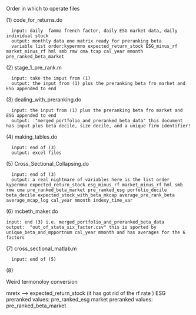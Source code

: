 Order in which to operate files

(1) code_for_returns.do

      input: daily  famma french factor, daily ESG market data, daily individual stock
      output: monthly data one matrix ready for preranking beta
      variable list order:kypermno expected_return_stock ESG_minus_rf market_minus_rf hml smb rmw cma tcap cal_year mmonth pre_ranked_beta_market


(2) stage_1_pre_rank.m

      input: take the imput from (1)
      output: the input from (1) plus the preranking beta fro market and ESG appended to end


(3) dealing_with_preranking.do

      input: the input from (1) plus the preranking beta fro market and ESG appended to end
      output: :"merged_portfolio_and_preranked_beta_data" this document has input plus beta decile, size decile, and a unique firm identifier!


(4) making_tables.do

      input: end of (3)
      output: excel files


(5) Cross_Sectional_Collapsing.do

      input: end of (3)
      output: a real nightmare of variables here is the list order kypermno expected_return_stock esg_minus_rf market_minus_rf hml smb rmw cma pre_ranked_beta_market pre_ranked_esg porfolio_decile beta_decile expected_stock_with_beta_mkcap average_pre_rank_beta average_mcap_log cal_year mmonth indexy_time_var

(6) mcbeth_maker.do

    input: end (3) i.e. merged_portfolio_and_preranked_beta_data
    output:  "out_of_stata_six_factor.csv" this is sported by unique_beta_and_mpportnum cal_year mmonth and has averages for the 6 factors 

(7) cross_sectional_matlab.m

      input: end of (5)


(8)





Weird termonoloy conversion

   mretx --> expected_return_stock (it has got rid of the rf rate )
   ESG preranked values: pre_ranked_esg
   market preranked values: pre_ranked_beta_market
